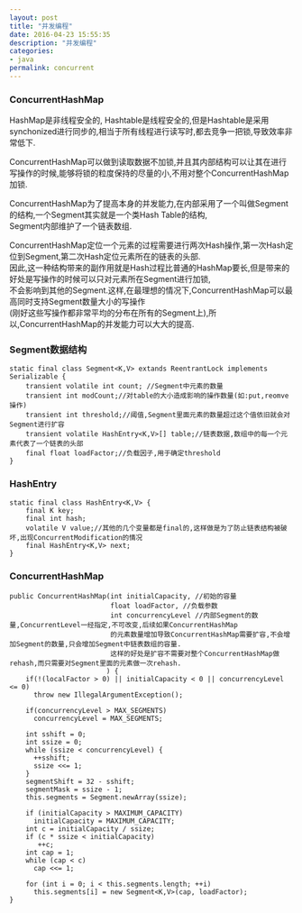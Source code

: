 ```yaml
---
layout: post
title: "并发编程"
date: 2016-04-23 15:55:35
description: "并发编程"
categories:
- java
permalink: concurrent
---  
```


### ConcurrentHashMap  
HashMap是非线程安全的,
Hashtable是线程安全的,但是Hashtable是采用synchonized进行同步的,相当于所有线程进行读写时,都去竞争一把锁,导致效率非常低下.  

ConcurrentHashMap可以做到读取数据不加锁,并且其内部结构可以让其在进行写操作的时候,能够将锁的粒度保持的尽量的小,不用对整个ConcurrentHashMap加锁.  

ConcurrentHashMap为了提高本身的并发能力,在内部采用了一个叫做Segment的结构,一个Segment其实就是一个类Hash Table的结构,  
Segment内部维护了一个链表数组.

ConcurrentHashMap定位一个元素的过程需要进行两次Hash操作,第一次Hash定位到Segment,第二次Hash定位元素所在的链表的头部.  
因此,这一种结构带来的副作用就是Hash过程比普通的HashMap要长,但是带来的好处是写操作的时候可以只对元素所在Segment进行加锁,  
不会影响到其他的Segment.这样,在最理想的情况下,ConcurrentHashMap可以最高同时支持Segment数量大小的写操作  
(刚好这些写操作都非常平均的分布在所有的Segment上),所以,ConcurrentHashMap的并发能力可以大大的提高.

### Segment数据结构  
```vim
static final class Segment<K,V> extands ReentrantLock implements Serializable {
    transient volatile int count; //Segment中元素的数量
    transient int modCount;//对table的大小造成影响的操作数量(如:put,reomve操作)
    transient int threshold;//阈值,Segment里面元素的数量超过这个值依旧就会对Segment进行扩容
    transient volatile HashEntry<K,V>[] table;//链表数据,数组中的每一个元素代表了一个链表的头部
    final float loadFactor;//负载因子,用于确定threshold
}
```

### HashEntry  
```vim
static final class HashEntry<K,V> {
    final K key;
    final int hash;
    volatile V value;//其他的几个变量都是final的,这样做是为了防止链表结构被破坏,出现ConcurrentModification的情况
    final HashEntry<K,V> next;
}
```

### ConcurrentHashMap  
```vim
public ConcurrentHashMap(int initialCapacity, //初始的容量
                         float loadFactor, //负载参数
                         int concurrencyLevel //内部Segment的数量,ConcurrentLevel一经指定,不可改变,后续如果ConcurrentHashMap
                         的元素数量增加导致ConcurrentHashMap需要扩容,不会增加Segment的数量,只会增加Segment中链表数组的容量.
                         这样的好处是扩容不需要对整个ConcurrentHashMap做rehash,而只需要对Segment里面的元素做一次rehash.
                        ) {
    if(!(localFactor > 0) || initialCapacity < 0 || concurrencyLevel <= 0)
      throw new IllegalArgumentException();
      
    if(concurrencyLevel > MAX_SEGMENTS)
      concurrencyLevel = MAX_SEGMENTS;
    
    int sshift = 0;
    int ssize = 0;
    while (ssize < concurrencyLevel) {
      ++sshift;
      ssize <<= 1;
    }
    segmentShift = 32 - sshift;
    segmentMask = ssize - 1;
    this.segments = Segment.newArray(ssize);
    
    if (initialCapacity > MAXIMUM_CAPACITY)
      initialCapacity = MAXIMUM_CAPACITY;
    int c = initialCapacity / ssize;
    if (c * ssize < initialCapacity)
       ++c;
    int cap = 1;
    while (cap < c)
      cap <<= 1;
    
    for (int i = 0; i < this.segments.length; ++i)
      this.segments[i] = new Segment<K,V>(cap, loadFactor);
}
```
